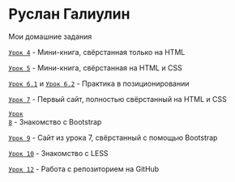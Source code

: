 

# Руслан Галиулин
Мои домашние задания

<code>[Урок 4](https://galiulinruslan.github.io/lesson_4/ "Знакомство с основами HTML")</code> - Мини-книга, свёрстанная только на HTML

<code>[Урок 5](https://galiulinruslan.github.io/lesson_5/ "Знакомство с основами CSS")</code> - Мини-книга, свёрстанная на HTML и CSS

<code>[Урок 6.1](https://galiulinruslan.github.io/lesson_6.1/ "Позиционирование в CSS")</code> и 
<code>[Урок 6.2](https://galiulinruslan.github.io/lesson_6.2/ "Позиционирование в CSS")</code> - Практика в позиционировании

<code>[Урок 7](https://galiulinruslan.github.io/lesson_7/ "Верстка первого макета")</code> - Первый сайт, полностью свёрстанный на HTML и CSS

<code>[Урок 8](https://galiulinruslan.github.io/lesson_8/ "Подключение библиотеки bootstrap для быстрой верстки")</code> - Знакомство с Bootstrap

<code>[Урок 9](https://galiulinruslan.github.io/lesson_9/ "Верстка при помощи Bootstrap 3")</code> - Сайт из урока 7, свёрстанный с помощью Bootstrap

<code>[Урок 10](https://galiulinruslan.github.io/lesson_10/less/main.less "Препроцессор LESS для CSS")</code> - Знакомство с LESS

<code>[Урок 12](https://galiulinruslan.github.io/lesson_12/ "Хостинг от GitHub")</code> - Работа с репозиторием на GitHub 
